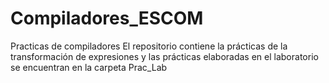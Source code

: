 # Compiladores_ESCOM
Practicas de compiladores
El repositorio contiene la prácticas de la transformación de expresiones y las prácticas elaboradas en el laboratorio se encuentran en la carpeta Prac_Lab
